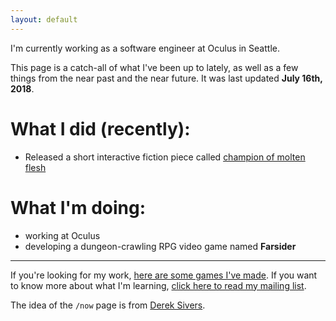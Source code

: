 ```yaml
---
layout: default
---
```


I'm currently working as a software engineer at Oculus in Seattle.

This page is a catch-all of what I've been up to lately, as well as a few things from the near past and the near future. It was last updated **July 16th, 2018**.

# What I did (recently):

* Released a short interactive fiction piece called [champion of molten flesh](https://amorphous.itch.io/champion)

# What I'm doing:

* working at Oculus
* developing a dungeon-crawling RPG video game named **Farsider**

---

If you're looking for my work, [here are some games I've made](http://amorphous.itch.io). If you want to know more about what I'm learning, [click here to read my mailing list](https://tinyletter.com/amorphous).

The idea of the `/now` page is from [Derek Sivers](https://sivers.org/nowff). 
